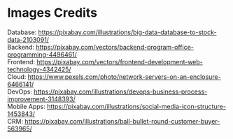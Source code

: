 # Images Credits
Database: https://pixabay.com/illustrations/big-data-database-to-stock-data-2103091/  
Backend: https://pixabay.com/vectors/backend-program-office-programming-4496461/  
Frontend: https://pixabay.com/vectors/frontend-development-web-technology-4342425/  
Cloud: https://www.pexels.com/photo/network-servers-on-an-enclosure-6466141/  
DevOps: https://pixabay.com/illustrations/devops-business-process-improvement-3148393/  
Mobile Apps: https://pixabay.com/illustrations/social-media-icon-structure-1453843/  
CRM: https://pixabay.com/illustrations/ball-bullet-round-customer-buyer-563965/  
